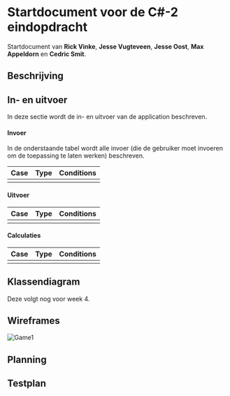 # Startdocument voor de C#-2 eindopdracht 

Startdocument van **Rick Vinke**, **Jesse Vugteveen**, **Jesse Oost**, **Max Appeldorn** en **Cedric Smit**.

## Beschrijving

## In- en uitvoer

In deze sectie wordt de in- en uitvoer van de application beschreven.

#### Invoer

In de onderstaande tabel wordt alle invoer (die de gebruiker moet invoeren om de toepassing te laten werken) beschreven.

| Case | Type | Conditions |
|------|------|------------|
|      |      |            |

#### Uitvoer

| Case | Type | Conditions |
|------|------|------------|
|      |      |            |

#### Calculaties

| Case | Type | Conditions |
|------|------|------------|
|      |      |            |

## Klassendiagram
Deze volgt nog voor week 4.

## Wireframes

![Game1](game1.png "Game1")

## Planning

## Testplan